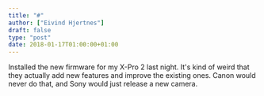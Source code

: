 ```yaml
---
title: "#"
author: ["Eivind Hjertnes"]
draft: false
type: "post"
date: 2018-01-17T01:00:00+01:00
---
```


Installed the new firmware for my X-Pro 2 last night. It's kind of weird
that they actually add new features and improve the existing ones. Canon
would never do that, and Sony would just release a new camera.
